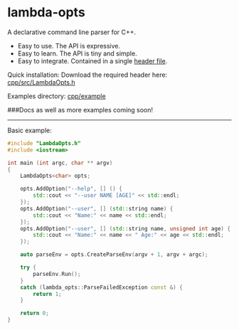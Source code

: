 # lambda-opts

A declarative command line parser for C++.

* Easy to use. The API is expressive.
* Easy to learn. The API is tiny and simple.
* Easy to integrate. Contained in a single [header file](cpp/src/LambdaOpts.h?ts=4).

Quick installation: Download the required header here: [cpp/src/LambdaOpts.h](cpp/src/LambdaOpts.h?ts=4)

Examples directory: [cpp/example](cpp/example)

###Docs as well as more examples coming soon!

--------------

Basic example:
```cpp
#include "LambdaOpts.h"
#include <iostream>

int main (int argc, char ** argv)
{
	LambdaOpts<char> opts;

	opts.AddOption("--help", [] () {
		std::cout << "--user NAME [AGE]" << std::endl;
	});
	opts.AddOption("--user", [] (std::string name) {
		std::cout << "Name:" << name << std::endl;
	});
	opts.AddOption("--user", [] (std::string name, unsigned int age) {
		std::cout << "Name:" << name << " Age:" << age << std::endl;
	});

	auto parseEnv = opts.CreateParseEnv(argv + 1, argv + argc);

	try {
		parseEnv.Run();
	}
	catch (lambda_opts::ParseFailedException const &) {
		return 1;
	}

	return 0;
}
```


